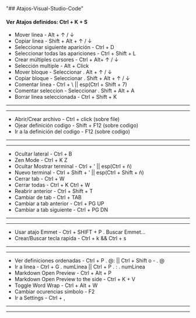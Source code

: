 "## Atajos-Visual-Studio-Code" 
#### Ver Atajos definidos: Ctrl + K + S

- Mover linea - Alt + ↑ / ↓
- Copiar linea - Shift + Alt + ↑ / ↓
- Seleccionar siguiente aparición - Ctrl + D
- Seleccionar todas las apariciones - Ctrl + Shift + L
- Crear múltiples cursores - Ctrl + Alt+ ↑ / ↓
- Selección multiple - Alt + Click
- Mover bloque - Seleccionar .  Alt + ↑ / ↓
- Copiar bloque - Seleccionar .  Shift + Alt + ↑ / ↓
- Comentar linea - Ctrl + \ || esp(Ctrl + Shift + 7)
- Comentar seleccion - Seleccionar .  Shift + Alt + A
- Borrar linea seleccionada - Ctrl + Shift + K
---
---
+ Abrir/Crear archivo - Ctrl + click (sobre file)
+ Ojear definición codigo - Shift + F12 (sobre codigo)
+ Ir a la definición del codigo - F12 (sobre codigo)
---
---
* Ocultar lateral -  Ctrl + B
* Zen Mode -  Ctrl + K Z
* Ocultar Mostrar terminal - Ctrl + ' || esp(Ctrl + ñ)
* Nuevo terminal - Ctrl + Shift + ' || esp(Ctrl + Shift + ñ)
* Cerrar tab - Ctrl + W 
* Cerrar todas - Ctrl + K  Ctrl + W  
* Reabrir anterior - Ctrl + Shift + T    
* Cambiar de tab - Ctrl + TAB  
* Cambiar a tab anterior - Ctrl + PG UP  
* Cambiar a tab siguiente - Ctrl + PG DN   
---
---
* Usar atajo Emmet -  Ctrl + SHIFT + P . Buscar Emmet...
* Crear/Buscar tecla rapida - Ctrl + k && Ctrl + s
---
---
- Ver definiciones ordenadas - Ctrl + P . @: ||  Ctrl + Shift o - . @
- Ir a linea - Ctrl + G . numLinea || Ctrl + P . : . numLinea
- Markdown Open Preview - Ctrl + Alt + P 
- Markdown Open Preview to the side - Ctrl + K + V
- Toggle Word Wrap -  Ctrl + Alt + W
- Cambiar ocurencias simbolo - F2
- Ir a Settings - Ctrl + ,
---
---


